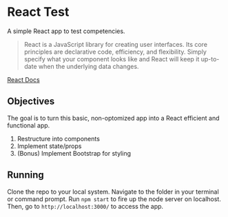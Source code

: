 # React Test
A simple React app to test competencies.

> React is a JavaScript library for creating user interfaces. Its core principles are declarative code, efficiency, and flexibility. Simply specify what your component looks like and React will keep it up-to-date when the underlying data changes.

[React Docs](https://facebook.github.io/react/index.html)

## Objectives
The goal is to turn this basic, non-optomized app into a React efficient and functional app.

1. Restructure into components
2. Implement state/props
3. (Bonus) Implement Bootstrap for styling

## Running

Clone the repo to your local system. Navigate to the folder in your terminal or command prompt. Run `npm start` to fire up the node server on localhost. Then, go to `http://localhost:3000/` to access the app.
